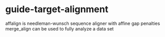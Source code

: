 # guide-target-alignment
affalign is needleman-wunsch sequence aligner with affine gap penalties
merge_align can be used to fully analyze a data set
